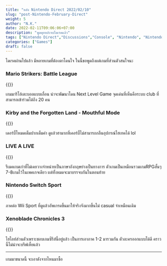 ```yaml
---
title: "หลัง Nintendo Direct 2022/02/10"
slug: "post-Nintendo-February-Direct"
weight: 5
author: "N.K."
date: 2022-02-11T09:06:06+07:00
description: "พูดคุยหลังจบไดเรคแล้ว"
tags: ["Nintendo Direct","Discussions","Console", "Nintendo", "Nintendo Switch"]
categories: ["Games"]
draft: false
---
```


ไดเรคผ่านไปแล้ว มีหลายเกมที่ต้องตาโดนใจ ในนี้ขอพูดถึงแต่เกมที่ส่วนตัวสนใจนะ
<!--more-->

### Mario Strikers: Battle League

{{<youtube cLAzzYz92r4>}}

เกมมาริโอ้เตะบอลแบบเถื่อน น่าจะพัฒนาโดน Next Level Game จุดเด่นที่เห็นคือระบบ club ที่สามารถเข้าร่วมได้ถึง 20 คน

### Kirby and the Forgotten Land - Mouthful Mode

{{<youtube _B-qk4_V2jY>}}

เดอร์บี้โหมดเต็มปากเต็มคำ ดูแล้วฮามากที่เคอร์บี้ไม่สามารถกลืนอุปกรณ์ไฮเทคได้ lol

### LIVE A LIVE

{{<youtube SGWF4JR_h5E>}}

รีเมคเกมเก่าที่ไม่เคยวางจำหน่ายเป็นภาษาอังกฤษย่างเป็นทางการ ตัวเกมเป็นเหมือนรวมเกมRPGสั้นๆ 7-8เกมไว้ในเพคเกจเดียว แต่ทั้งหมดจะมาบรรจบกันในตอนท้าย

### Nintendo Switch Sport

{{<youtube TZ16-1YIRAc>}}

ภาคต่อ Wii Sport ที่ดูแล้วอัพเกรดขึ้นมาให้จริงจังมากขึ้นไม่ casual จ๋าเหมือนเดิม

### Xenoblade Chronicles 3

{{<youtube t-iNpDKuYb8>}}

ไฮไลท์ส่วนตัวเพราะชอบเกมซีรีส์นี้อยู่แล้ว เป็นการเอาภาค 1-2 มารวมกัน ตัวละครออกแบบได้ดี คราวนี้ไม่น่าจะบรีฟเหี้ยแล้ว

---

เกมมาขนาดนี้ จะเอาตังจากไหนมาซื้อ